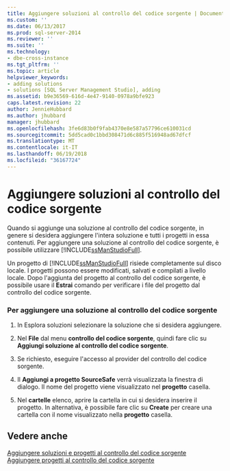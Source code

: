 ```yaml
---
title: Aggiungere soluzioni al controllo del codice sorgente | Documenti Microsoft
ms.custom: ''
ms.date: 06/13/2017
ms.prod: sql-server-2014
ms.reviewer: ''
ms.suite: ''
ms.technology:
- dbe-cross-instance
ms.tgt_pltfrm: ''
ms.topic: article
helpviewer_keywords:
- adding solutions
- solutions [SQL Server Management Studio], adding
ms.assetid: b9e36569-616d-4e47-9140-0978a9bfe923
caps.latest.revision: 22
author: JennieHubbard
ms.author: jhubbard
manager: jhubbard
ms.openlocfilehash: 3fe6d83b0f9fab4370e8e587a57796ce610031cd
ms.sourcegitcommit: 5dd5cad0c1bbd308471d6c885f516948ad67dfcf
ms.translationtype: MT
ms.contentlocale: it-IT
ms.lasthandoff: 06/19/2018
ms.locfileid: "36167724"
---
```

# <a name="add-solutions-to-source-control"></a>Aggiungere soluzioni al controllo del codice sorgente
  Quando si aggiunge una soluzione al controllo del codice sorgente, in genere si desidera aggiungere l'intera soluzione e tutti i progetti in essa contenuti. Per aggiungere una soluzione al controllo del codice sorgente, è possibile utilizzare [!INCLUDE[ssManStudioFull](../includes/ssmanstudiofull-md.md)].  
  
 Un progetto di [!INCLUDE[ssManStudioFull](../includes/ssmanstudiofull-md.md)] risiede completamente sul disco locale. I progetti possono essere modificati, salvati e compilati a livello locale. Dopo l'aggiunta del progetto al controllo del codice sorgente, è possibile usare il **Estrai** comando per verificare i file del progetto dal controllo del codice sorgente.  
  
### <a name="to-add-a-solution-to-source-control"></a>Per aggiungere una soluzione al controllo del codice sorgente  
  
1.  In Esplora soluzioni selezionare la soluzione che si desidera aggiungere.  
  
2.  Nel **File** dal menu **controllo del codice sorgente**, quindi fare clic su **Aggiungi soluzione al controllo del codice sorgente**.  
  
3.  Se richiesto, eseguire l'accesso al provider del controllo del codice sorgente.  
  
4.  Il **Aggiungi a progetto SourceSafe** verrà visualizzata la finestra di dialogo. Il nome del progetto viene visualizzato nel **progetto** casella.  
  
5.  Nel **cartelle** elenco, aprire la cartella in cui si desidera inserire il progetto. In alternativa, è possibile fare clic su **Create** per creare una cartella con il nome visualizzato nella **progetto** casella.  
  
## <a name="see-also"></a>Vedere anche  
 [Aggiungere soluzioni e progetti al controllo del codice sorgente](../../2014/database-engine/add-solutions-and-projects-to-source-control.md)   
 [Aggiungere progetti al controllo del codice sorgente](../../2014/database-engine/add-projects-to-source-control.md)  
  
  